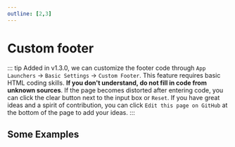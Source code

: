 ```yaml
---
outline: [2,3]
---
```


# Custom footer

::: tip 
Added in v1.3.0, we can customize the footer code through `App Launchers` -> `Basic Settings` -> `Custom Footer`. This feature requires basic HTML coding skills. **If you don't understand, do not fill in code from unknown sources**. If the page becomes distorted after entering code, you can click the clear button next to the input box or `Reset`. If you have great ideas and a spirit of contribution, you can click `Edit this page on GitHub` at the bottom of the page to add your ideas.
:::

## Some Examples
